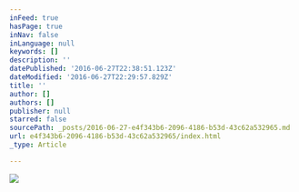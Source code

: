 ```yaml
---
inFeed: true
hasPage: true
inNav: false
inLanguage: null
keywords: []
description: ''
datePublished: '2016-06-27T22:38:51.123Z'
dateModified: '2016-06-27T22:29:57.829Z'
title: ''
author: []
authors: []
publisher: null
starred: false
sourcePath: _posts/2016-06-27-e4f343b6-2096-4186-b53d-43c62a532965.md
url: e4f343b6-2096-4186-b53d-43c62a532965/index.html
_type: Article

---
```

![](https://the-grid-user-content.s3-us-west-2.amazonaws.com/02a67a71-7582-4f6d-9c1c-1015092e320e.jpg)